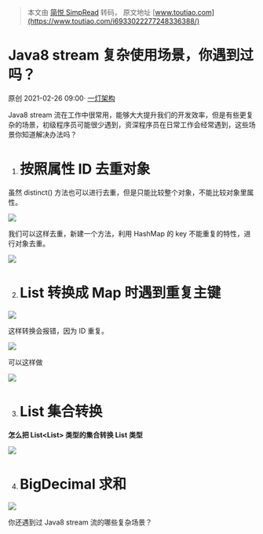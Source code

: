 > 本文由 [简悦 SimpRead](http://ksria.com/simpread/) 转码， 原文地址 [www.toutiao.com](https://www.toutiao.com/i6933022277248336388/)

Java8 stream 复杂使用场景，你遇到过吗？
==========================

原创 2021-02-26 09:00· [一灯架构](/c/user/token/MS4wLjABAAAAPeHh4VHxdSVA9adkZXQymOMDUEIdFFXtSLa_PQdunHs/?source=tuwen_detail)

Java8 stream 流在工作中很常用，能够大大提升我们的开发效率，但是有些更复杂的场景，初级程序员可能很少遇到，资深程序员在日常工作会经常遇到，这些场景你知道解决办法吗？

1. 按照属性 ID 去重对象
   ===============

虽然 distinct() 方法也可以进行去重，但是只能比较整个对象，不能比较对象里属性。

![](https://p3-tt.byteimg.com/origin/pgc-image/e7a86edb014e409dbdb26f7b66a550c0?from=pc)

我们可以这样去重，新建一个方法，利用 HashMap 的 key 不能重复的特性，进行对象去重。

![](https://p6-tt.byteimg.com/origin/pgc-image/cb1f8d53160e484f9f1970aa3507656b?from=pc)

2. List 转换成 Map 时遇到重复主键
   =======================

![](https://p1-tt.byteimg.com/origin/pgc-image/ef972292c8cf4b3a80d9f73515f98ced?from=pc)

这样转换会报错，因为 ID 重复。

![](https://p6-tt.byteimg.com/origin/pgc-image/ecc0e369c7264e13ae1a1ce0b91766a0?from=pc)

可以这样做

![](https://p1-tt.byteimg.com/origin/pgc-image/f8d8b261aeb449d8b86afd80d53e2173?from=pc)

3. List 集合转换
   ============

**怎么把 List<List<User>> 类型的集合转换 List<User > 类型**

![](https://p1-tt.byteimg.com/origin/pgc-image/eb4bacfa2ca042a992dd33b6ddaab807?from=pc)

4. BigDecimal 求和
   ================

![](https://p6-tt.byteimg.com/origin/pgc-image/04f41b2322d243d4b12f1b1423b22a3d?from=pc)

你还遇到过 Java8 stream 流的哪些复杂场景？